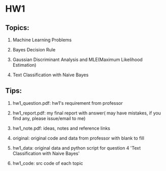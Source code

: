 # HW1 

## Topics:

1. Machine Learning Problems

2. Bayes Decision Rule

3. Gaussian Discriminant Analysis and MLE(Maximum Likelihood Estimation)

4. Text Classification with Naive Bayes

## Tips:

1. hw1_question.pdf:  hw1's requirement from professor  

2. hw1_report.pdf: my final report with answer( may have mistakes, if you find any, please issue/email to me)

3. hw1_note.pdf: ideas, notes and reference links

4. original: original code and data from professor with blank to fill

5. hw1_data: original data and python script for question 4 'Text Classification with Naive Bayes'

6. hw1_code: src code of each topic
